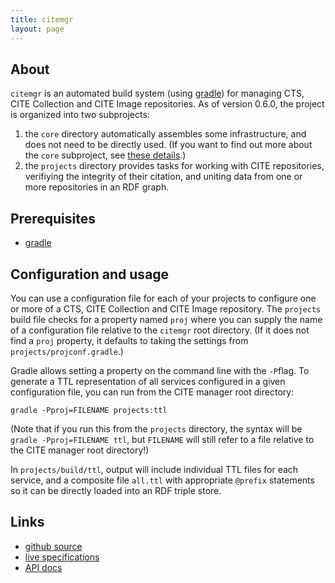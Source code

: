 ```yaml
---
title: citemgr
layout: page
---
```


## About ##

`citemgr` is an automated build system (using [gradle](http://www.gradle.org)) for managing CTS, CITE Collection and CITE Image repositories.    As of version 0.6.0, the project is organized into two subprojects:  

1. the `core` directory automatically assembles some infrastructure, and does not need to be directly used.  (If you want to find out more about the `core` subproject, see [these details](core).)
2. the `projects` directory provides tasks for working with CITE repositories, verifiying the integrity of their citation, and uniting data from one or more repositories in an RDF graph. 




## Prerequisites ##

- [gradle](http://www.gradle.org/)

## Configuration  and usage

You can use a configuration file for each of your projects to configure one or more of a CTS, CITE Collection and CITE Image repository.   The `projects` build file checks for a property named `proj` where you can supply the name of a configuration file relative to the `citemgr` root directory.   (If it does not find a `proj` property, it defaults to taking the settings from `projects/projconf.gradle`.)

Gradle allows setting a property on the command line with the `-P`flag.  To generate a TTL representation of
all services configured in a given configuration file, you can run from the CITE manager root directory:

    gradle -Pproj=FILENAME projects:ttl

(Note that if you run this from the `projects` directory, the syntax will be `gradle -Pproj=FILENAME ttl`, but `FILENAME` will still refer to a file relative to the CITE manager root directory!)

In `projects/build/ttl`, output will include individual TTL files for each service, and a composite
file  `all.ttl` with appropriate  `@prefix` statements so it can be directly loaded into
an RDF triple store.


## Links ##


- [github source](https://github.com/neelsmith/citemgr)
- [live specifications](specs/citeMgr/CiteMgr.html)
- [API docs](api)
  

